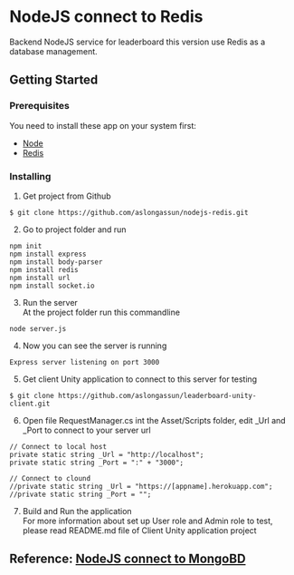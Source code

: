 # NodeJS connect to Redis

Backend NodeJS service for leaderboard this version use Redis as a database management.

## Getting Started

### Prerequisites
You need to install these app on your system first:<br />
- [Node](https://nodejs.org/en/)<br />
- [Redis](https://redis.io/download)<br />

### Installing

1) Get project from Github<br />
```
$ git clone https://github.com/aslongassun/nodejs-redis.git
```
2) Go to project folder and run<br/>
```
npm init
npm install express
npm install body-parser
npm install redis
npm install url
npm install socket.io
```
3) Run the server<br/>
At the project folder run this commandline<br/>
```
node server.js
```
4) Now you can see the server is running<br/>
```
Express server listening on port 3000
```
5) Get client Unity application to connect to this server for testing<br/>
```
$ git clone https://github.com/aslongassun/leaderboard-unity-client.git
```
6) Open file RequestManager.cs int the Asset/Scripts folder, edit _Url and _Port to connect to your server url<br/>
```
// Connect to local host
private static string _Url = "http://localhost";
private static string _Port = ":" + "3000";

// Connect to clound
//private static string _Url = "https://[appname].herokuapp.com";
//private static string _Port = "";
```
7) Build and Run the application<br/>
For more information about set up User role and Admin role to test, please read README.md file of Client Unity application project

## Reference: [NodeJS connect to MongoBD ](https://github.com/aslongassun/nodejs-mongodb)<br />
